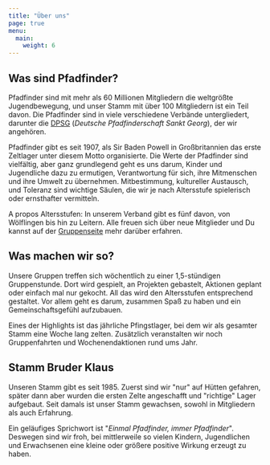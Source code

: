 ```yaml
---
title: "Über uns"
page: true
menu:
  main:
    weight: 6
---
```


## Was sind Pfadfinder?

Pfadfinder sind mit mehr als 60 Millionen Mitgliedern die weltgrößte
Jugendbewegung, und unser Stamm mit über 100 Mitgliedern ist ein Teil davon. Die
Pfadfinder sind in viele verschiedene Verbände untergliedert, darunter die
[DPSG](https://dpsg.de) (*Deutsche Pfadfinderschaft Sankt Georg*), der wir
angehören.

Pfadfinder gibt es seit 1907, als Sir Baden Powell in Großbritannien das erste
Zeltlager unter diesem Motto organisierte. Die Werte der Pfadfinder sind
vielfältig, aber ganz grundlegend geht es uns darum, Kinder und Jugendliche dazu
zu ermutigen, Verantwortung für sich, ihre Mitmenschen und ihre Umwelt zu
übernehmen. Mitbestimmung, kultureller Austausch, und Toleranz sind wichtige
Säulen, die wir je nach Altersstufe spielerisch oder ernsthafter vermitteln.

A propos Altersstufen: In unserem Verband gibt es fünf davon, von Wölflingen bis
hin zu Leitern. Alle freuen sich über neue Mitglieder und Du kannst auf der
[Gruppenseite](/gruppen) mehr darüber erfahren.

## Was machen wir so?

Unsere Gruppen treffen sich wöchentlich zu einer 1,5-stündigen Gruppenstunde.
Dort wird gespielt, an Projekten gebastelt, Aktionen geplant oder einfach mal
nur gekocht. All das wird den Altersstufen entsprechend gestaltet. Vor allem
geht es darum, zusammen Spaß zu haben und ein Gemeinschaftsgefühl aufzubauen.

Eines der Highlights ist das jährliche Pfingstlager, bei dem wir als gesamter
Stamm eine Woche lang zelten. Zusätzlich veranstalten wir noch Gruppenfahrten
und Wochenendaktionen rund ums Jahr.

## Stamm Bruder Klaus

Unseren Stamm gibt es seit 1985. Zuerst sind wir "nur" auf Hütten gefahren,
später dann aber wurden die ersten Zelte angeschafft und "richtige" Lager
aufgebaut. Seit damals ist unser Stamm gewachsen, sowohl in Mitgliedern als auch
Erfahrung.

Ein geläufiges Sprichwort ist "*Einmal Pfadfinder, immer Pfadfinder*". Deswegen
sind wir froh, bei mittlerweile so vielen Kindern, Jugendlichen und Erwachsenen
eine kleine oder größere positive Wirkung erzeugt zu haben.
